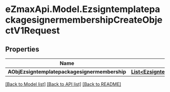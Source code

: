 
# eZmaxApi.Model.EzsigntemplatepackagesignermembershipCreateObjectV1Request

## Properties

Name | Type | Description | Notes
------------ | ------------- | ------------- | -------------
**AObjEzsigntemplatepackagesignermembership** | [**List&lt;EzsigntemplatepackagesignermembershipRequestCompound&gt;**](EzsigntemplatepackagesignermembershipRequestCompound.md) |  | 

[[Back to Model list]](../README.md#documentation-for-models)
[[Back to API list]](../README.md#documentation-for-api-endpoints)
[[Back to README]](../README.md)

